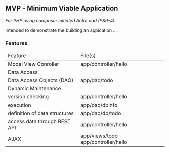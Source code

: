 ## MVP - Minimum Viable Application
 _For PHP using composer initiated AutoLoad (PSR-4)_

Intended to demonstrate the building an appication ...

### Features

<table class="table">
    <thead class="small font-weight-bold">
        <tr>
            <td>Feature</td>
            <td>File(s)</td>
        </tr>
    </thead>
    <tbody>
        <tr>
            <td>Model View Conroller</td>
            <td>app/controller/hello</td>
        </tr>
        <tr>
            <td colspan="2" class="font-weight-bold pb-0">Data Access</td>
        </tr>
        <tr>
            <td class="pl-3">Data Access Objects (DAO)</td>
            <td>app/dao/todo</td>
        </tr>
        <tr>
            <td colspan="2" class="font-weight-bold pl-3 pb-0">Dynamic Maintenance</td>
        </tr>
        <tr>
            <td class="pl-3">version checking</td>
            <td>app/controller/hello</td>
        </tr>
        <tr>
            <td class="pl-3">execution</td>
            <td>app/dao/dbinfo</td>
        </tr>
        <tr>
            <td class="pl-3">definition of data structures</td>
            <td>app/dao/db/todo</td>
        </tr>
        <tr>
            <td>access data through REST API</td>
            <td>app/controller/hello</td>
        </tr>
        <tr>
            <td>AJAX</td>
            <td>
                app/views/todo
                app/controller/hello<br />
            </td>
        </tr>
    </tbody>
</table>
